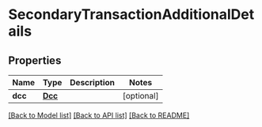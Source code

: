 # SecondaryTransactionAdditionalDetails

## Properties
Name | Type | Description | Notes
------------ | ------------- | ------------- | -------------
**dcc** | [**Dcc**](Dcc.md) |  | [optional] 

[[Back to Model list]](../README.md#documentation-for-models) [[Back to API list]](../README.md#documentation-for-api-endpoints) [[Back to README]](../README.md)


